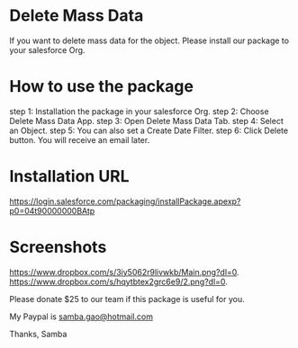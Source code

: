 # Delete Mass Data
 If you want to delete mass data for the object. Please install our package to your salesforce Org.
 
# How to use the package
 step 1: Installation the package in your salesforce Org. 
 step 2: Choose Delete Mass Data App. 
 step 3: Open Delete Mass Data Tab. 
 step 4: Select an Object. 
 step 5: You can also set a Create Date Filter. 
 step 6: Click Delete button. You will receive an email later.

# Installation URL
 https://login.salesforce.com/packaging/installPackage.apexp?p0=04t90000000BAtp

# Screenshots
 https://www.dropbox.com/s/3iy5062r9livwkb/Main.png?dl=0.
 https://www.dropbox.com/s/hqytbtex2grc6e9/2.png?dl=0.

 Please donate $25 to our team if this package is useful for you.

 My Paypal is samba.gao@hotmail.com

 Thanks,
 Samba
